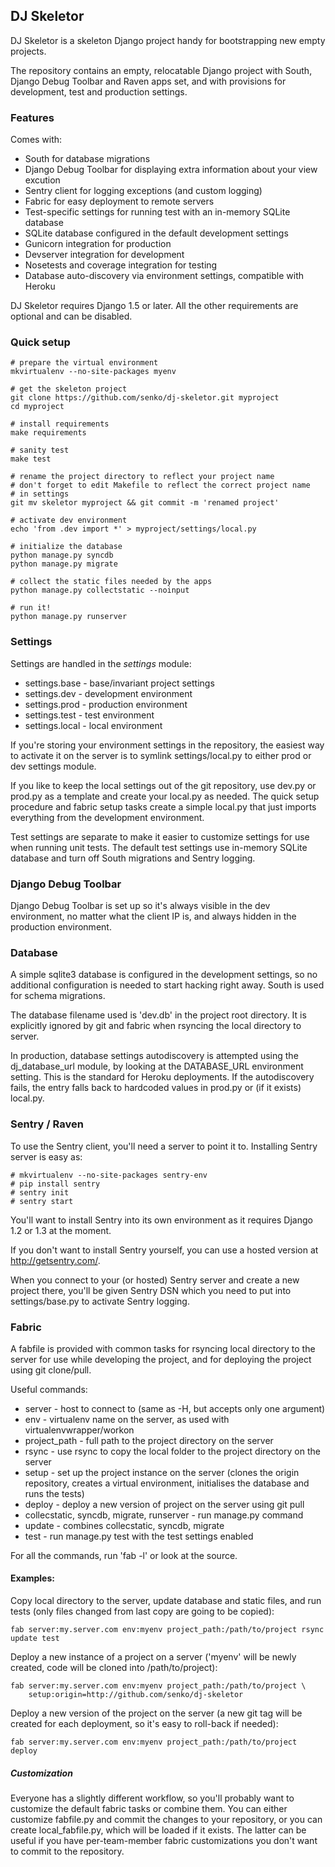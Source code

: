 ## DJ Skeletor

DJ Skeletor is a skeleton Django project handy for bootstrapping new
empty projects.

The repository contains an empty, relocatable Django project with South,
Django Debug Toolbar and Raven apps set, and with provisions for development,
test and production settings.


### Features

Comes with:

  * South for database migrations
  * Django Debug Toolbar for displaying extra information about your view excution
  * Sentry client for logging exceptions (and custom logging)
  * Fabric for easy deployment to remote servers
  * Test-specific settings for running test with an in-memory SQLite database
  * SQLite database configured in the default development settings
  * Gunicorn integration for production
  * Devserver integration for development
  * Nosetests and coverage integration for testing
  * Database auto-discovery via environment settings, compatible with Heroku

DJ Skeletor requires Django 1.5 or later. All the other requirements are
optional and can be disabled.


### Quick setup

    # prepare the virtual environment
    mkvirtualenv --no-site-packages myenv

    # get the skeleton project
    git clone https://github.com/senko/dj-skeletor.git myproject
    cd myproject

    # install requirements
    make requirements

    # sanity test
    make test

    # rename the project directory to reflect your project name
    # don't forget to edit Makefile to reflect the correct project name
    # in settings
    git mv skeletor myproject && git commit -m 'renamed project'

    # activate dev environment
    echo 'from .dev import *' > myproject/settings/local.py

    # initialize the database
    python manage.py syncdb
    python manage.py migrate

    # collect the static files needed by the apps
    python manage.py collectstatic --noinput

    # run it!
    python manage.py runserver


### Settings

Settings are handled in the *settings* module:

  * settings.base - base/invariant project settings
  * settings.dev - development environment
  * settings.prod - production environment
  * settings.test - test environment
  * settings.local - local environment

If you're storing your environment settings in the repository, the easiest
way to activate it on the server is to symlink settings/local.py to either
prod or dev settings module.

If you like to keep the local settings out of the git repository, use dev.py
or prod.py as a template and create your local.py as needed. The quick
setup procedure and fabric setup tasks create a simple local.py that just
imports everything from the development environment.

Test settings are separate to make it easier to customize settings for use
when running unit tests. The default test settings use in-memory SQLite
database and turn off South migrations and Sentry logging.

### Django Debug Toolbar

Django Debug Toolbar is set up so it's always visible in the dev
environment, no matter what the client IP is, and always hidden in
the production environment.

### Database

A simple sqlite3 database is configured in the development settings, so
no additional configuration is needed to start hacking right away. South
is used for schema migrations.

The database filename used is 'dev.db' in the project root directory. It is
explicitly ignored by git and fabric when rsyncing the local directory to server.

In production, database settings autodiscovery is attempted using the
dj_database_url module, by looking at the DATABASE_URL environment setting.
This is the standard for Heroku deployments. If the autodiscovery fails,
the entry falls back to hardcoded values in prod.py or (if it exists) local.py.

### Sentry / Raven

To use the Sentry client, you'll need a server to point it to. Installing
Sentry server is easy as:

    # mkvirtualenv --no-site-packages sentry-env
    # pip install sentry
    # sentry init
    # sentry start

You'll want to install Sentry into its own environment as it requires
Django 1.2 or 1.3 at the moment.

If you don't want to install Sentry yourself, you can use a hosted
version at http://getsentry.com/.

When you connect to your (or hosted) Sentry server and create a new project
there, you'll be given Sentry DSN which you need to put into settings/base.py
to activate Sentry logging.

### Fabric

A fabfile is provided with common tasks for rsyncing local directory to
the server for use while developing the project, and for deploying the
project using git clone/pull.

Useful commands:

  * server - host to connect to (same as -H, but accepts only one argument)
  * env - virtualenv name on the server, as used with virtualenvwrapper/workon
  * project_path - full path to the project directory on the server
  * rsync - use rsync to copy the local folder to the project directory on the server
  * setup - set up the project instance on the server (clones the origin
    repository, creates a virtual environment, initialises the database and
    runs the tests)
  * deploy - deploy a new version of project on the server using git pull
  * collecstatic, syncdb, migrate, runserver - run manage.py command
  * update - combines collecstatic, syncdb, migrate
  * test - run manage.py test with the test settings enabled

For all the commands, run 'fab -l' or look at the source.

#### Examples:

Copy local directory to the server, update database and static files, and
run tests (only files changed from last copy are going to be copied):

    fab server:my.server.com env:myenv project_path:/path/to/project rsync update test

Deploy a new instance of a project on a server ('myenv' will be newly created,
code will be cloned into /path/to/project):

    fab server:my.server.com env:myenv project_path:/path/to/project \
        setup:origin=http://github.com/senko/dj-skeletor

Deploy a new version of the project on the server (a new git tag will be
created for each deployment, so it's easy to roll-back if needed):

    fab server:my.server.com env:myenv project_path:/path/to/project deploy

##### Customization

Everyone has a slightly different workflow, so you'll probably want to
customize the default fabric tasks or combine them. You can either customize
fabfile.py and commit the changes to your repository, or you can create
local_fabfile.py, which will be loaded if it exists. The latter can be useful
if you have per-team-member fabric customizations you don't want to commit
to the repository.
